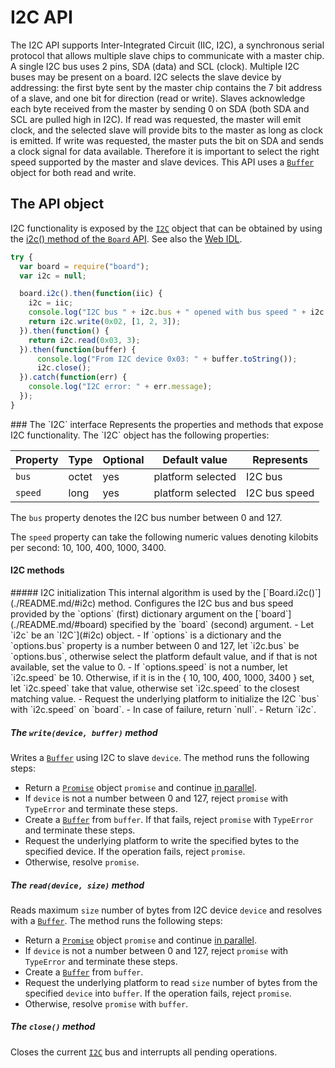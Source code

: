 I2C API
=======

The I2C API supports Inter-Integrated Circuit (IIC, I2C), a synchronous serial protocol that allows multiple slave chips to communicate with a master chip. A single I2C bus uses 2 pins, SDA (data) and SCL (clock). Multiple I2C buses may be present on a board.
I2C selects the slave device by addressing: the first byte sent by the master chip contains the 7 bit address of a slave, and one bit for direction (read or write). Slaves acknowledge each byte received from the master by sending 0 on SDA (both SDA and SCL are pulled high in I2C).
If read was requested, the master will emit clock, and the selected slave will provide bits to the master as long as clock is emitted.
If write was requested, the master puts the bit on SDA and sends a clock signal for data available.
Therefore it is important to select the right speed supported by the master and slave devices.
This API uses a [`Buffer`](../README.mk/#buffer) object for both read and write.

The API object
--------------
I2C functionality is exposed by the [`I2C`](#i2c) object that can be obtained by using the [i2c() method of the `Board` API](./README.md/#i2c). See also the [Web IDL](./webidl.md).

```javascript
try {
  var board = require("board");
  var i2c = null;

  board.i2c().then(function(iic) {
    i2c = iic;
    console.log("I2C bus " + i2c.bus + " opened with bus speed " + i2c.speed);
    return i2c.write(0x02, [1, 2, 3]);
  }).then(function() {
    return i2c.read(0x03, 3);
  }).then(function(buffer) {
      console.log("From I2C device 0x03: " + buffer.toString());
      i2c.close();
  }).catch(function(err) {
    console.log("I2C error: " + err.message);
  });
}
```

<a name="i2c">
### The `I2C` interface
Represents the properties and methods that expose I2C functionality. The `I2C` object has the following properties:

| Property   | Type   | Optional | Default value | Represents |
| ---        | ---    | ---      | ---           | ---        |
| `bus`      | octet  | yes      | platform selected | I2C bus |
| `speed`    | long   | yes      | platform selected | I2C bus speed |

The `bus` property denotes the I2C bus number between 0 and 127.

The `speed` property can take the following numeric values denoting kilobits per second: 10, 100, 400, 1000, 3400.

#### I2C methods
<a name="init">
##### I2C initialization
This internal algorithm is used by the [`Board.i2c()`](./README.md/#i2c) method. Configures the I2C bus and bus speed provided by the `options` (first) dictionary argument on the [`board`](./README.md/#board) specified by the `board` (second) argument.
- Let `i2c` be an `I2C`](#i2c) object.
- If `options` is a dictionary and the `options.bus` property is a number between 0 and 127, let `i2c.bus` be `options.bus`, otherwise select the platform default value, and if that is not available, set the value to 0.
- If `options.speed` is not a number, let `i2c.speed` be 10. Otherwise, if it is in the { 10, 100, 400, 1000, 3400 } set, let `i2c.speed` take that value, otherwise set `i2c.speed` to the closest matching value.
- Request the underlying platform to initialize the I2C `bus` with `i2c.speed` on `board`.
- In case of failure, return `null`.
- Return `i2c`.

##### The `write(device, buffer)` method
Writes a [`Buffer`](./README.md/#buffer) using I2C to slave `device`. The method runs the following steps:
- Return a [`Promise`](../README.md/#promise) object `promise` and continue [in parallel](https://html.spec.whatwg.org/#in-parallel).
- If `device` is not a number between 0 and 127, reject `promise` with `TypeError` and terminate these steps.
- Create a [`Buffer`](./README.md/#buffer) from `buffer`. If that fails, reject `promise` with `TypeError` and terminate these steps.
- Request the underlying platform to write the specified bytes to the specified device.
If the operation fails, reject `promise`.
- Otherwise, resolve `promise`.

##### The `read(device, size)` method
Reads maximum `size` number of bytes from I2C device `device` and resolves with a [`Buffer`](./README.md/#buffer). The method runs the following steps:
- Return a [`Promise`](../README.md/#promise) object `promise` and continue [in parallel](https://html.spec.whatwg.org/#in-parallel).
- If `device` is not a number between 0 and 127, reject `promise` with `TypeError` and terminate these steps.
- Create a [`Buffer`](./README.md/#buffer) from `buffer`.
- Request the underlying platform to read `size` number of bytes from the specified `device` into `buffer`.
If the operation fails, reject `promise`.
- Otherwise, resolve `promise` with `buffer`.


##### The `close()` method
Closes the current [`I2C`](#i2c) bus and interrupts all pending operations.
